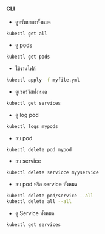 #### CLI
- ดูทรัพยากรทั้งหมด
```bash
kubectl get all
```

- ดู pods
```bash
kubectl get pods
```

- ใช้งานไฟล์
```bash
kubectl apply -f myfile.yml
```

- ดูเซอร์วิสทั้งหมด
```bash
kubectl get services
```

- ดู log pod
```bash
kubectl logs mypods
```

- ลบ pod
```bash
kubectl delete pod mypod
```

- ลบ service
```bash
kubectl delete servicce myyservice
```

- ลบ pod หรือ service ทั้งหมด
```bash
kubectl delete pod/service --all
kubectl delete all --all
```

- ดู Service ทั้งหมด
```bash
kubectl get services
```
